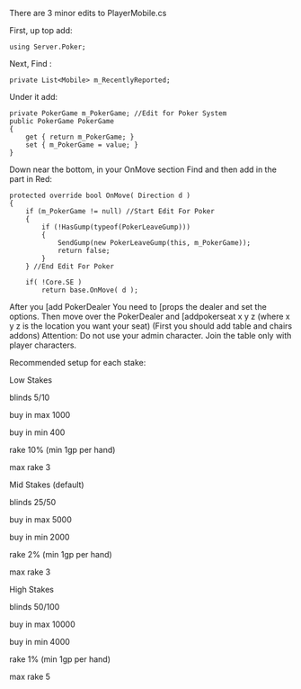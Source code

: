 ﻿There are 3 minor edits to PlayerMobile.cs

First, up top add:

	using Server.Poker;

Next, Find :

	private List<Mobile> m_RecentlyReported;

Under it add:

	private PokerGame m_PokerGame; //Edit for Poker System
	public PokerGame PokerGame
	{
		get { return m_PokerGame; }
		set { m_PokerGame = value; }
	}

Down near the bottom, in your OnMove section Find and then add in the part in Red:

	protected override bool OnMove( Direction d )
	{
		if (m_PokerGame != null) //Start Edit For Poker
		{
			if (!HasGump(typeof(PokerLeaveGump)))
			{
				SendGump(new PokerLeaveGump(this, m_PokerGame));
				return false;
			}
		} //End Edit For Poker

		if( !Core.SE )
			return base.OnMove( d );

After you [add PokerDealer
You need to [props the dealer and set the options.
Then move over the PokerDealer and [addpokerseat x y z (where x y z is the location you want your seat) (First you should add table and chairs addons)
Attention: Do not use your admin character. Join the table only with player characters.

Recommended setup for each stake:

Low Stakes

blinds 5/10

buy in max 1000

buy in min 400

rake 10% (min 1gp per hand)

max rake 3



Mid Stakes (default)

blinds 25/50

buy in max 5000

buy in min 2000

rake 2% (min 1gp per hand)

max rake 3



High Stakes

blinds 50/100

buy in max 10000

buy in min 4000

rake 1% (min 1gp per hand)

max rake 5
